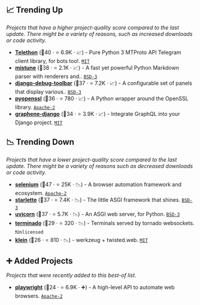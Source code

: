 ## 📈 Trending Up

_Projects that have a higher project-quality score compared to the last update. There might be a variety of reasons, such as increased downloads or code activity._

- <b><a href="https://github.com/LonamiWebs/Telethon">Telethon</a></b> (🥇40 ·  ⭐ 6.9K · 📈) - Pure Python 3 MTProto API Telegram client library, for bots too!. <code><a href="http://bit.ly/34MBwT8">MIT</a></code>
- <b><a href="https://github.com/lepture/mistune">mistune</a></b> (🥇38 ·  ⭐ 2.1K · 📈) - A fast yet powerful Python Markdown parser with renderers and.. <code><a href="http://bit.ly/3aKzpTv">BSD-3</a></code>
- <b><a href="https://github.com/jazzband/django-debug-toolbar">django-debug-toolbar</a></b> (🥇37 ·  ⭐ 7.2K · 📈) - A configurable set of panels that display various.. <code><a href="http://bit.ly/3aKzpTv">BSD-3</a></code>
- <b><a href="https://github.com/pyca/pyopenssl">pyopenssl</a></b> (🥈36 ·  ⭐ 780 · 📈) - A Python wrapper around the OpenSSL library. <code><a href="http://bit.ly/3nYMfla">Apache-2</a></code>
- <b><a href="https://github.com/graphql-python/graphene-django">graphene-django</a></b> (🥇34 ·  ⭐ 3.9K · 📈) - Integrate GraphQL into your Django project. <code><a href="http://bit.ly/34MBwT8">MIT</a></code> <code><img src="https://static.djangoproject.com/img/icon-touch.e4872c4da341.png" style="display:inline;" width="13" height="13"></code> <code><img src="https://graphql.org/img/logo.svg" style="display:inline;" width="13" height="13"></code>

## 📉 Trending Down

_Projects that have a lower project-quality score compared to the last update. There might be a variety of reasons such as decreased downloads or code activity._

- <b><a href="https://github.com/SeleniumHQ/selenium">selenium</a></b> (🥇47 ·  ⭐ 25K · 📉) - A browser automation framework and ecosystem. <code><a href="http://bit.ly/3nYMfla">Apache-2</a></code>
- <b><a href="https://github.com/encode/starlette">starlette</a></b> (🥈37 ·  ⭐ 7.4K · 📉) - The little ASGI framework that shines. <code><a href="http://bit.ly/3aKzpTv">BSD-3</a></code>
- <b><a href="https://github.com/encode/uvicorn">uvicorn</a></b> (🥈37 ·  ⭐ 5.7K · 📉) - An ASGI web server, for Python. <code><a href="http://bit.ly/3aKzpTv">BSD-3</a></code>
- <b><a href="https://github.com/jupyter/terminado">terminado</a></b> (🥉29 ·  ⭐ 320 · 📉) - Terminals served by tornado websockets. <code>❗Unlicensed</code>
- <b><a href="https://github.com/twisted/klein">klein</a></b> (🥉26 ·  ⭐ 810 · 📉) - werkzeug + twisted.web. <code><a href="http://bit.ly/34MBwT8">MIT</a></code>

## ➕ Added Projects

_Projects that were recently added to this best-of list._

- <b><a href="https://github.com/Microsoft/playwright-python">playwright</a></b> (🥉24 ·  ⭐ 6.9K · ➕) - A high-level API to automate web browsers. <code><a href="http://bit.ly/3nYMfla">Apache-2</a></code>

